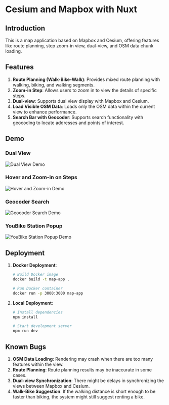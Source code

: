 # Cesium and Mapbox with Nuxt

## Introduction

This is a map application based on Mapbox and Cesium, offering features like route planning, step zoom-in view, dual-view, and OSM data chunk loading.

## Features

1. **Route Planning (Walk-Bike-Walk)**: Provides mixed route planning with walking, biking, and walking segments.
2. **Zoom-in Step**: Allows users to zoom in to view the details of specific steps.
3. **Dual-view**: Supports dual view display with Mapbox and Cesium.
4. **Load Visible OSM Data**: Loads only the OSM data within the current view to enhance performance.
5. **Search Bar with Geocoder**: Supports search functionality with geocoding to locate addresses and points of interest.

## Demo

### Dual View
![Dual View Demo](dualview.gif)

### Hover and Zoom-in on Steps
![Hover and Zoom-in Demo](hoverandzoomin.gif)

### Geocoder Search
![Geocoder Search Demo](geocoder.gif)

### YouBike Station Popup
![YouBike Station Popup Demo](youbikepopup.gif)

## Deployment

1. **Docker Deployment**:
    ```bash
    # Build Docker image
    docker build -t map-app .
    
    # Run Docker container
    docker run -p 3000:3000 map-app
    ```
2. **Local Deployment**:
    ```bash
    # Install dependencies
    npm install
    
    # Start development server
    npm run dev
    ```

## Known Bugs

1. **OSM Data Loading**: Rendering may crash when there are too many features within the view.
2. **Route Planning**: Route planning results may be inaccurate in some cases.
3. **Dual-view Synchronization**: There might be delays in synchronizing the views between Mapbox and Cesium.
4. **Walk-Bike Suggestion**: If the walking distance is short enough to be faster than biking, the system might still suggest renting a bike.
